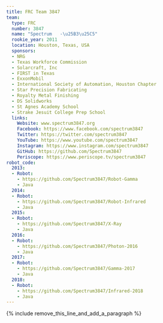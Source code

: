 ```yaml
---
title: FRC Team 3847
team:
  type: FRC
  number: 3847
  name: "Spectrum   -\u25B3\u25C5"
  rookie_year: 2011
  location: Houston, Texas, USA
  sponsors:
  - NRG
  - Texas Workforce Commission
  - Solarcraft, Inc
  - FIRST in Texas
  - ExxonMobil
  - International Society of Automation, Houston Chapter
  - Star Precision Fabricating
  - Royalty Metal Finishing
  - DS Solidworks
  - St Agnes Academy School
  - Strake Jesuit College Prep School
  links:
    Website: www.spectrum3847.org
    Facebook: https://www.facebook.com/spectrum3847
    Twitter: https://twitter.com/spectrum3847
    YouTube: https://www.youtube.com/spectrum3847
    Instagram: https://www.instagram.com/spectrum3847
    GitHub: https://github.com/Spectrum3847
    Periscope: https://www.periscope.tv/spectrum3847
robot_code:
  2013:
  - Robot:
    - https://github.com/Spectrum3847/Robot-Gamma
    - Java
  2014:
  - Robot:
    - https://github.com/Spectrum3847/Robot-Infrared
    - Java
  2015:
  - Robot:
    - https://github.com/Spectrum3847/X-Ray
    - Java
  2016:
  - Robot:
    - https://github.com/Spectrum3847/Photon-2016
    - Java
  2017:
  - Robot:
    - https://github.com/Spectrum3847/Gamma-2017
    - Java
  2018:
  - Robot:
    - https://github.com/Spectrum3847/Infrared-2018
    - Java
---
```


{% include remove_this_line_and_add_a_paragraph %}